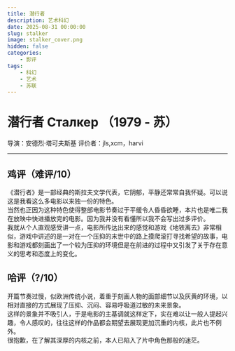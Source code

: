 ```yaml
---
title: 潜行者
description: 艺术科幻
date: 2025-08-31 00:00:00
slug: stalker
image: stalker_cover.png
hidden: false
categories:
    - 影评
tags:
    - 科幻
    - 艺术
    - 苏联
---
```


# **潜行者 Сталкер （1979 - 苏）**  
导演：安德烈·塔可夫斯基
评价者：jls,xcm，harvi
***
## **鸡评（难评/10）**
《潜行者》是一部经典的斯拉夫文学代表，它阴郁，平静还常常自我怀疑。可以说这是我看这么多电影以来独一份的特色。  
当然也正因为这种特色使得整部电影节奏过于平缓令人昏昏欲睡，本片也是唯二我在放映中快进播放完的电影。因为我并没有看懂所以我不会写出过多评价。  
我就从个人直观感受讲一点，电影所传达出来的感觉和游戏《地铁离去》非常相似，游戏中讲述的是一对在一个压抑的末世中的路上摸爬滚打寻找希望的故事，电影和游戏都刻画出了一个较为压抑的环境但是在前进的过程中又引发了关于存在意义的思考和态度上的变化。  
## **哈评（?/10）**
开篇节奏过慢，似欧洲传统小说，着重于刻画人物的面部细节以及灰黄的环境，以相对直接的方式展现了压抑、沉闷、容易呼吸道过敏的未来景象。  
这样的景象并不吸引人，于是电影的主基调就这样定下，实在难以让一般人提起兴趣，令人感叹的，往往这样的作品都会期望去展现更加沉重的内核，此片也不例外。  
很抱歉，在了解其深厚的内核之前，本人已陷入了片中角色那般的迷茫。
